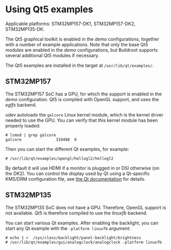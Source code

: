 # Using Qt5 examples

Applicable platforms: STM32MP157-DK1, STM32MP157-DK2, STM32MP135-DK.

The Qt5 graphical toolkit is enabled in the *demo* configurations,
together with a number of example applications. Note that only the
base Qt5 modules are enabled in the *demo* configurations, but
Buildroot supports several additional Qt5 modules if necessary.

The Qt5 examples are installed in the target at
`/usr/lib/qt/examples/`.

## STM32MP157

The STM32MP157 SoC has a GPU, for which the support is enabled in the
*demo* configuration. Qt5 is compiled with OpenGL support, and uses
the *eglfs* backend.

udev autoloads the `galcore` Linux kernel module, which is the kernel
driver needed to use the GPU. You can verify that this kernel module
has been properly loaded:

```
# lsmod | grep galcore
galcore               319488  0
```

Then you can start the different Qt examples, for example:

```
# /usr/lib/qt/examples/opengl/hellogl2/hellogl2
```

By default it will use HDMI if a monitor is plugged in or DSI
otherwise (on the DK2). You can control the display used by Qt using a
Qt-specific KMS/DRM configuration file, see [the Qt
documentation](https://doc.qt.io/qt-5/embedded-linux.html#eglfs-with-the-eglfs-kms-backend)
for details.

## STM32MP135

The STM32MP135 SoC does not have a GPU. Therefore, OpenGL support is
not available. Qt5 is therefore compiled to use the *linuxfb* backend.

You can start various Qt examples. After enabling the backlight, you
can start any Qt example with the `-platform linuxfb` argument:

```
# echo 1 >  /sys/class/backlight/panel-backlight/brightness
# /usr/lib/qt/examples/gui/analogclock/analogclock -platform linuxfb
```

